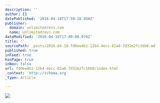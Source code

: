```yaml
---
description: ''
author: []
datePublished: '2016-04-18T17:59:18.950Z'
publisher:
  domain: unlimitedrevs.com
  name: unlimitedrevs.com
dateModified: '2016-04-18T17:40:08.974Z'
title: ''
sourcePath: _posts/2016-04-18-fd0ee4b1-12b4-4ecc-82a6-7d32e2fc16b0.md
published: true
inFeed: true
hasPage: true
inNav: false
url: fd0ee4b1-12b4-4ecc-82a6-7d32e2fc16b0/index.html
_context: 'http://schema.org'
_type: Article

---
```

![](http://43u4yf33ox003bfth0aku6h1.wpengine.netdna-cdn.com/wp-content/uploads/2015/07/DeLorean-DMC-12-1024x768.jpg)